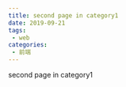 ```yaml
---
title: second page in category1
date: 2019-09-21
tags:
 - web
categories:
 - 前端
---
```


second page in category1